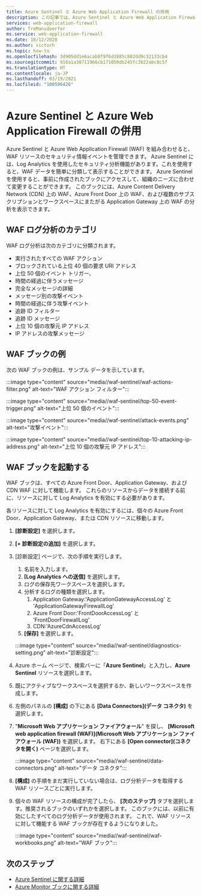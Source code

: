 ```yaml
---
title: Azure Sentinel と Azure Web Application Firewall の併用
description: この記事では、Azure Sentinel と Azure Web Application Firewall (WAF) を併用する方法について説明します。
services: web-application-firewall
author: TreMansdoerfer
ms.service: web-application-firewall
ms.date: 10/12/2020
ms.author: victorh
ms.topic: how-to
ms.openlocfilehash: 3d905dd1e6acab8f9f6d3885c882dd9c32133cb4
ms.sourcegitcommit: 910a1a38711966cb171050db245fc3b22abc8c5f
ms.translationtype: HT
ms.contentlocale: ja-JP
ms.lasthandoff: 03/19/2021
ms.locfileid: "100596426"
---
```

# <a name="using-azure-sentinel-with-azure-web-application-firewall"></a>Azure Sentinel と Azure Web Application Firewall の併用

Azure Sentinel と Azure Web Application Firewall (WAF) を組み合わせると、WAF リソースのセキュリティ情報イベントを管理できます。 Azure Sentinel には、Log Analytics を使用したセキュリティ分析機能があります。これを使用すると、WAF データを簡単に分類して表示することができます。 Azure Sentinel を使用すると、事前に作成されたブックにアクセスして、組織のニーズに合わせて変更することができます。 このブックには、Azure Content Delivery Network (CDN) 上の WAF、Azure Front Door 上の WAF、および複数のサブスクリプションとワークスペースにまたがる Application Gateway 上の WAF の分析を表示できます。

## <a name="waf-log-analytics-categories"></a>WAF ログ分析のカテゴリ

WAF ログ分析は次のカテゴリに分類されます。  

- 実行されたすべての WAF アクション 
- ブロックされている上位 40 個の要求 URI アドレス 
- 上位 50 個のイベント トリガー、  
- 時間の経過に伴うメッセージ 
- 完全なメッセージの詳細 
- メッセージ別の攻撃イベント  
- 時間の経過に伴う攻撃イベント 
- 追跡 ID フィルター 
- 追跡 ID メッセージ 
- 上位 10 個の攻撃元 IP アドレス 
- IP アドレスの攻撃メッセージ 

## <a name="waf-workbook-examples"></a>WAF ブックの例

次の WAF ブックの例は、サンプル データを示しています。

:::image type="content" source="media//waf-sentinel/waf-actions-filter.png" alt-text="WAF アクション フィルター":::

:::image type="content" source="media//waf-sentinel/top-50-event-trigger.png" alt-text="上位 50 個のイベント":::

:::image type="content" source="media//waf-sentinel/attack-events.png" alt-text="攻撃イベント":::

:::image type="content" source="media//waf-sentinel/top-10-attacking-ip-address.png" alt-text="上位 10 個の攻撃元 IP アドレス":::

## <a name="launch-a-waf-workbook"></a>WAF ブックを起動する

WAF ブックは、すべての Azure Front Door、Application Gateway、および CDN WAF に対して機能します。 これらのリソースからデータを接続する前に、リソースに対して Log Analytics を有効にする必要があります。 

各リソースに対して Log Analytics を有効にするには、個々の Azure Front Door、Application Gateway、または CDN リソースに移動します。

1. **[診断設定]** を選択します。
2. **[+ 診断設定の追加]** を選択します。 
3. [診断設定] ページで、次の手順を実行します。
   1. 名前を入力します。 
   1. **[Log Analytics への送信]** を選択します。 
   1. ログの保存先ワークスペースを選択します。 
   1. 分析するログの種類を選択します。
      1. Application Gateway:'ApplicationGatewayAccessLog' と 'ApplicationGatewayFirewallLog'
      1. Azure Front Door:'FrontDoorAccessLog' と 'FrontDoorFirewallLog'
      1. CDN:'AzureCdnAccessLog'
   1. **[保存]** を選択します。

   :::image type="content" source="media//waf-sentinel/diagnostics-setting.png" alt-text="診断設定":::

4. Azure ホーム ページで、検索バーに「**Azure Sentinel**」と入力し、**Azure Sentinel** リソースを選択します。 
2. 既にアクティブなワークスペースを選択するか、新しいワークスペースを作成します。 
3. 左側のパネルの **[構成]** の下にある **[Data Connectors]\(データ コネクタ\)** を選択します。
4. "**Microsoft Web アプリケーション ファイアウォール**" を探し、 **[Microsoft web application firewall (WAF)]\(Microsoft Web アプリケーション ファイアウォール (WAF)\)** を選択します。 右下にある **[Open connector]\(コネクタを開く\)** ページを選択します。

   :::image type="content" source="media//waf-sentinel/data-connectors.png" alt-text="データ コネクタ":::

8. **[構成]** の手順をまだ実行していない場合は、ログ分析データを取得する WAF リソースごとに実行します。
6. 個々の WAF リソースの構成が完了したら、 **[次のステップ]** タブを選択します。推奨されるブックのいずれかを選択します。 このブックには、以前に有効にしたすべてのログ分析データが使用されます。 これで、WAF リソースに対して機能する WAF ブックが存在するようになりました。

   :::image type="content" source="media//waf-sentinel/waf-workbooks.png" alt-text="WAF ブック":::


## <a name="next-steps"></a>次のステップ

- [Azure Sentinel に関する詳細](../sentinel/overview.md)
- [Azure Monitor ブックに関する詳細](../azure-monitor/visualize/workbooks-overview.md)

